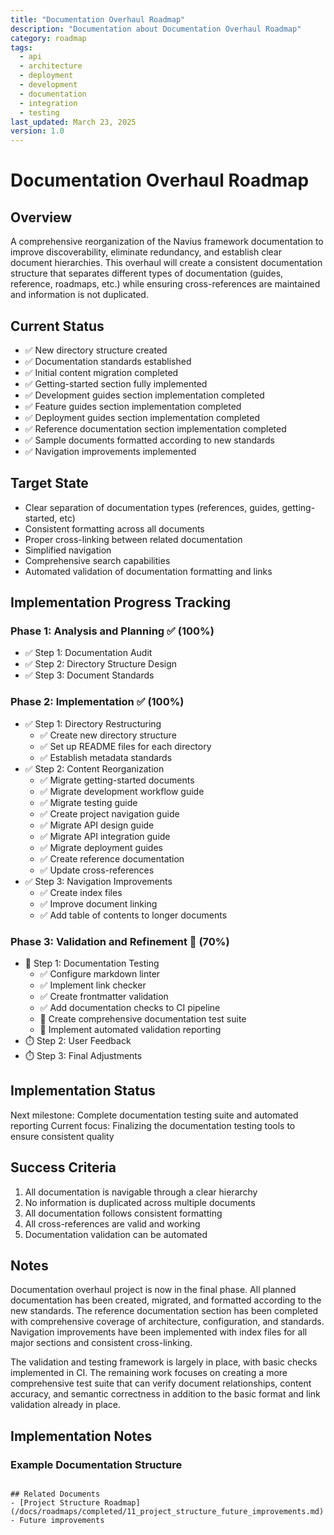 ```yaml
---
title: "Documentation Overhaul Roadmap"
description: "Documentation about Documentation Overhaul Roadmap"
category: roadmap
tags:
  - api
  - architecture
  - deployment
  - development
  - documentation
  - integration
  - testing
last_updated: March 23, 2025
version: 1.0
---
```

# Documentation Overhaul Roadmap

## Overview
A comprehensive reorganization of the Navius framework documentation to improve discoverability, eliminate redundancy, and establish clear document hierarchies. This overhaul will create a consistent documentation structure that separates different types of documentation (guides, reference, roadmaps, etc.) while ensuring cross-references are maintained and information is not duplicated.

## Current Status
- ✅ New directory structure created
- ✅ Documentation standards established
- ✅ Initial content migration completed
- ✅ Getting-started section fully implemented
- ✅ Development guides section implementation completed
- ✅ Feature guides section implementation completed
- ✅ Deployment guides section implementation completed
- ✅ Reference documentation section implementation completed
- ✅ Sample documents formatted according to new standards
- ✅ Navigation improvements implemented

## Target State
- Clear separation of documentation types (references, guides, getting-started, etc)
- Consistent formatting across all documents
- Proper cross-linking between related documentation
- Simplified navigation
- Comprehensive search capabilities
- Automated validation of documentation formatting and links

## Implementation Progress Tracking

### Phase 1: Analysis and Planning ✅ (100%)
- ✅ Step 1: Documentation Audit
- ✅ Step 2: Directory Structure Design
- ✅ Step 3: Document Standards

### Phase 2: Implementation ✅ (100%)
- ✅ Step 1: Directory Restructuring
  - ✅ Create new directory structure
  - ✅ Set up README files for each directory
  - ✅ Establish metadata standards
- ✅ Step 2: Content Reorganization
  - ✅ Migrate getting-started documents
  - ✅ Migrate development workflow guide
  - ✅ Migrate testing guide
  - ✅ Create project navigation guide
  - ✅ Migrate API design guide
  - ✅ Migrate API integration guide
  - ✅ Migrate deployment guides
  - ✅ Create reference documentation
  - ✅ Update cross-references
- ✅ Step 3: Navigation Improvements
  - ✅ Create index files
  - ✅ Improve document linking
  - ✅ Add table of contents to longer documents

### Phase 3: Validation and Refinement 🔄 (70%)
- 🔄 Step 1: Documentation Testing
  - ✅ Configure markdown linter
  - ✅ Implement link checker
  - ✅ Create frontmatter validation
  - ✅ Add documentation checks to CI pipeline
  - 🔄 Create comprehensive documentation test suite
  - 🔄 Implement automated validation reporting
- ⏱️ Step 2: User Feedback
- ⏱️ Step 3: Final Adjustments

## Implementation Status
Next milestone: Complete documentation testing suite and automated reporting
Current focus: Finalizing the documentation testing tools to ensure consistent quality

## Success Criteria
1. All documentation is navigable through a clear hierarchy
2. No information is duplicated across multiple documents
3. All documentation follows consistent formatting
4. All cross-references are valid and working
5. Documentation validation can be automated

## Notes
Documentation overhaul project is now in the final phase. All planned documentation has been created, migrated, and formatted according to the new standards. The reference documentation section has been completed with comprehensive coverage of architecture, configuration, and standards. Navigation improvements have been implemented with index files for all major sections and consistent cross-linking. 

The validation and testing framework is largely in place, with basic checks implemented in CI. The remaining work focuses on creating a more comprehensive test suite that can verify document relationships, content accuracy, and semantic correctness in addition to the basic format and link validation already in place.

## Implementation Notes

### Example Documentation Structure
```

## Related Documents
- [Project Structure Roadmap](/docs/roadmaps/completed/11_project_structure_future_improvements.md) - Future improvements

